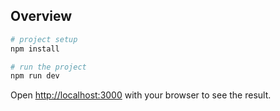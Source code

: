 ## Overview

```bash
# project setup
npm install

# run the project
npm run dev 
```

Open [http://localhost:3000](http://localhost:3000) with your browser to see the result.
